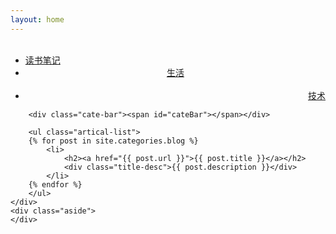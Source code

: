 ```yaml
---
layout: home
---
```


<div class="index-content blog">
    <div class="section">
        <ul class="artical-cate">
            <li class="on"><a href="/booknotes"><span>读书笔记</span></a></li>
            <li style="text-align:center"><a href="/life"><span>生活</span></a></li>
            <li style="text-align:right"><a href="/"><span>技术</span></a></li>
        </ul>

        <div class="cate-bar"><span id="cateBar"></span></div>

        <ul class="artical-list">
        {% for post in site.categories.blog %}
            <li>
                <h2><a href="{{ post.url }}">{{ post.title }}</a></h2>
                <div class="title-desc">{{ post.description }}</div>
            </li>
        {% endfor %}
        </ul>
    </div>
    <div class="aside">
    </div>
</div>
